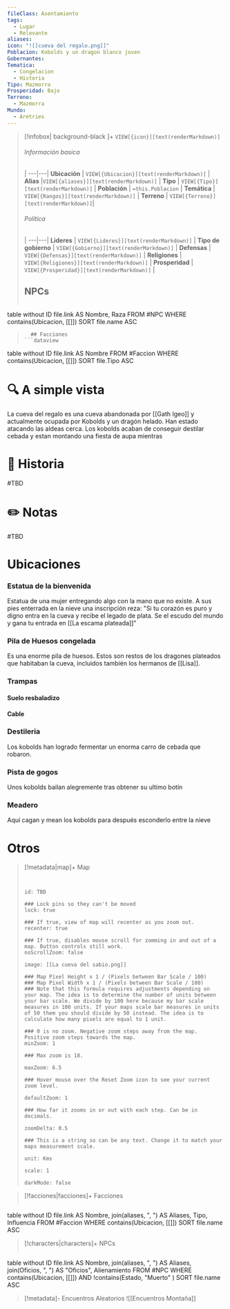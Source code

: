 ```yaml
---
fileClass: Asentamiento
tags:
  - Lugar
  - Relevante
aliases: 
icon: "![[cueva del regalo.png]]"
Poblacion: Kobolds y un dragon blanco joven
Gobernantes: 
Tematica:
  - Congelacion
  - Historia
Tipo: Mazmorra
Prosperidad: Bajo
Terreno:
  - Mazmorra
Mundo:
  - Aretries
---
```



> [!infobox| background-black ]+
`VIEW[{icon}][text(renderMarkdown)]`
> ###### Información basica
>  |
> ---|---|
>  **Ubicación** | `VIEW[{Ubicacion}][text(renderMarkdown)]` |
> **Alias** |`VIEW[{aliases}][text(renderMarkdown)]` |
> **Tipo** | `VIEW[{Tipo}][text(renderMarkdown)]` |
> **Población** | `=this.Poblacion` |
> **Temática** | `VIEW[{Rangos}][text(renderMarkdown)]` |
> **Terreno** | `VIEW[{Terreno}][text(renderMarkdown)]`|
> ###### Política
>  |
> ---|---|
> **Lideres** | `VIEW[{Lideres}][text(renderMarkdown)]` |
> **Tipo de gobierno** | `VIEW[{Gobierno}][text(renderMarkdown)]` |
> **Defensas** | `VIEW[{Defensas}][text(renderMarkdown)]` |
> **Religiones** | `VIEW[{Religiones}][text(renderMarkdown)]` |
> **Prosperidad** | `VIEW[{Prosperidad}][text(renderMarkdown)]` |
>   ## NPCs
>   ```dataview
table without ID  file.link AS Nombre, Raza
FROM #NPC
WHERE  contains(Ubicacion, [[]])
SORT file.name ASC
>```
>   ## Facciones
> ```dataview
table without ID  file.link AS Nombre
FROM #Faccion
WHERE  contains(Ubicacion, [[]])
SORT file.Tipo ASC

# 🔍 A simple vista

La cueva del regalo es una cueva abandonada por [[Gath Igeo]] y actualmente ocupada por Kobolds y un dragón helado. Han estado atacando las aldeas cerca. Los kobolds acaban de conseguir destilar cebada y estan montando una fiesta de aupa mientras  

# 📜 Historia

#TBD

# ✏️ Notas

#TBD

# Ubicaciones
### Estatua de la bienvenida
Estatua de una mujer entregando algo con la mano que no existe.
A sus pies enterrada en la nieve una inscripción reza: "Si tu corazón es puro y digno entra en la cueva y recibe el legado de plata. Se el escudo del mundo y gana tu entrada en [[La escama plateada]]"
### Pila de Huesos congelada
Es una enorme pila de huesos. Estos son restos de los dragones plateados que habitaban la cueva, incluidos también los hermanos de [[Lisa]].
### Trampas
#### Suelo resbaladizo
#### Cable
### Destileria
Los kobolds han logrado fermentar un enorma carro de cebada que robaron.
### Pista de gogos
Unos kobolds bailan alegremente tras obtener su ultimo botín
### Meadero
Aquí cagan y mean los kobolds para después esconderlo entre la nieve
# Otros
> [!metadata|map]+ Map
> ```leaflet
> 
> 
> id: TBD
> 
> ### Lock pins so they can't be moved
> lock: true
> 
> ### If true, view of map will recenter as you zoom out. 
> recenter: true
> 
> ### If true, disables mouse scroll for zomming in and out of a map. Button controls still work. 
> noScrollZoom: false
> 
> image: [[La cueva del sabio.png]]
> 
> ### Map Pixel Height x 1 / (Pixels between Bar Scale / 100)
> ### Map Pixel Width x 1 / (Pixels between Bar Scale / 100) 
> ### Note that this formula requires adjustments depending on your map. The idea is to determine the number of units between your bar scale. We divide by 100 here because my bar scale measures in 100 units. If your maps scale bar measures in units of 50 them you should divide by 50 instead. The idea is to calculate how many pixels are equal to 1 unit. 
> 
> ### 0 is no zoom. Negative zoom steps away from the map. Positive zoom steps towards the map. 
> minZoom: 1
> 
> ### Max zoom is 18. 
> 
> maxZoom: 6.5
> 
> ### Hover mouse over the Reset Zoom icon to see your current zoom level. 
> 
> defaultZoom: 1
> 
> ### How far it zooms in or out with each step. Can be in decimals. 
>
> zoomDelta: 0.5
> 
> ### This is a string so can be any text. Change it to match your maps measurement scale. 
> 
> unit: Kms
>
> scale: 1
>
> darkMode: false
>
> ```


> [!facciones|facciones]+ Facciones
> ```dataview
table without ID file.link AS Nombre, join(aliases, ", ") AS Aliases, Tipo, Influencia
FROM #Faccion
WHERE  contains(Ubicacion, [[]])
SORT file.name ASC

> [!characters|characters]+ NPCs
> ```dataview
table without ID file.link AS Nombre, join(aliases, ", ") AS Aliases, join(Oficios, ", ") AS "Oficios", Alienamiento
FROM #NPC
WHERE  contains(Ubicacion, [[]]) AND !contains(Estado, "Muerto" )
SORT file.name ASC

> [!metadata]- Encuentros Aleatorios
> ![[Encuentros Montaña]]
